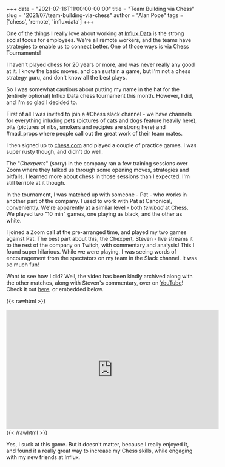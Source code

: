 +++
date = "2021-07-16T11:00:00-00:00"
title = "Team Building via Chess"
slug = "2021/07/team-building-via-chess"
author = "Alan Pope"
tags = ['chess', 'remote', 'influxdata']
+++

One of the things I really love about working at [Influx Data](https://www.influxdata.com/careers/) is the strong social focus for employees. We're all remote workers, and the teams have strategies to enable us to connect better. One of those ways is via Chess Tournaments!

I haven't played chess for 20 years or more, and was never really any good at it. I know the basic moves, and can sustain a game, but I'm not a chess strategy guru, and don't know all the best plays. 

So I was somewhat cautious about putting my name in the hat for the (entirely optional) Influx Data chess tournament this month. However, I did, and I'm so glad I decided to. 

First of all I was invited to join a #Chess slack channel - we have channels for everything inluding pets (pictures of cats and dogs feature heavily here), pits (pictures of ribs, smokers and recipies are strong here) and #mad_props where people call out the great work of their team mates.

I then signed up to [chess.com](https://chess.com/) and played a couple of practice games. I was super rusty though, and didn't do well.

The "*Chexperts*" (sorry) in the company ran a few training sessions over Zoom where they talked us through some opening moves, strategies and pitfalls. I learned more about chess in those sessions than I expected. I'm still terrible at it though.

In the tournament, I was matched up with someone - Pat - who works in another part of the company. I used to work with Pat at Canonical, conveniently. We're apparently at a similar level - both *terribad* at Chess. We played two "10 min" games, one playing as black, and the other as white.

I joined a Zoom call at the pre-arranged time, and played my two games against Pat. The best part about this, the Chexpert, Steven - live streams it to the rest of the company on Twitch, with commentary and analysis! This I found super hilarious. While we were playing, I was seeing words of encouragement from the spectators on my team in the Slack channel. It was so much fun!

Want to see how I did? Well, the video has been kindly archived along with the other matches, along with Steven's commentary, over on [YouTube](https://www.youtube.com/channel/UCodhZEzkHXqBYFuLtVR3k9A)! Check it out [here](https://youtu.be/HsDhTCNHYvM), or embedded below.

{{< rawhtml >}}
<iframe width="560" height="315" src="https://www.youtube.com/embed/HsDhTCNHYvM" title="YouTube video player" frameborder="0" allow="accelerometer; autoplay; clipboard-write; encrypted-media; gyroscope; picture-in-picture" allowfullscreen></iframe>
{{< /rawhtml >}}

Yes, I suck at this game. But it doesn't matter, because I really enjoyed it, and found it a really great way to increase my Chess skills, while engaging with my new friends at Influx. 